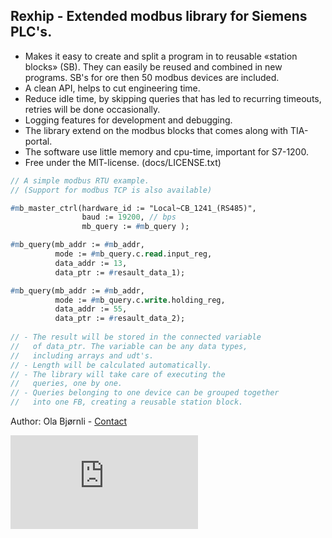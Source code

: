 Rexhip - Extended modbus library for Siemens PLC's.
---------------------------------------------------
 - Makes it easy to create and split a program in to reusable «station blocks» (SB). They can easily be reused and combined in new programs. SB's for ore then 50 modbus devices are included.
 - A clean API, helps to cut engineering time.
 - Reduce idle time, by skipping queries that has led to recurring timeouts, retries will be done occasionally.
 - Logging features for development and debugging.
 - The library extend on the modbus blocks that comes along with TIA-portal.
 - The software use little memory and cpu-time, important for S7-1200.
 - Free under the MIT-license. (docs/LICENSE.txt)
 

```pascal
// A simple modbus RTU example. 
// (Support for modbus TCP is also available)

#mb_master_ctrl(hardware_id := "Local~CB_1241_(RS485)", 
                baud := 19200, // bps                
                mb_query := #mb_query ); 

#mb_query(mb_addr := #mb_addr,                  
          mode := #mb_query.c.read.input_reg, 
          data_addr := 13,                      
          data_ptr := #resault_data_1);                   

#mb_query(mb_addr := #mb_addr,                 
          mode := #mb_query.c.write.holding_reg, 
          data_addr := 55,                            
          data_ptr := #resault_data_2);
		  
// - The result will be stored in the connected variable 
//   of data_ptr. The variable can be any data types, 
//   including arrays and udt's.
// - Length will be calculated automatically. 
// - The library will take care of executing the 
//   queries, one by one. 
// - Queries belonging to one device can be grouped together 
//   into one FB, creating a reusable station block.
```
    
 
 Author:   Ola Bjørnli - [Contact](http://sn7.no/contact/rexhip)
 
![.](http://p.sn7.no/piwik.php?idsite=2&rec=1) <!-- Visitor statistics -->
